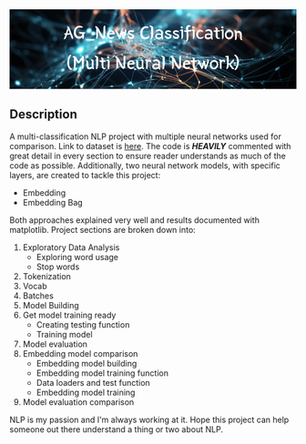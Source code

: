 <img src="https://github.com/axiom2018/AG-News-Classification/blob/main/ag_news%20banner.png"/>


## Description
<p align="left"> 
  A multi-classification NLP project with multiple neural networks used for comparison. Link to dataset is <a href="https://www.kaggle.com/datasets/amananandrai/ag-news-classification-dataset">here</a>.
  The code is <b><i>HEAVILY</i></b> commented with great detail in every section to ensure reader understands as much of the code as possible. Additionally, 
  two neural network models, with specific layers, are created to tackle this project: 

  - Embedding
  - Embedding Bag

  Both approaches explained very well and results documented with matplotlib. Project sections are broken down into:
  1) Exploratory Data Analysis
     - Exploring word usage
     - Stop words
  2) Tokenization
  3) Vocab
  4) Batches
  5) Model Building
  6) Get model training ready
     - Creating testing function
     - Training model
  7) Model evaluation
  8) Embedding model comparison
     - Embedding model building
     - Embedding model training function
     - Data loaders and test function
     - Embedding model training
  9) Model evaluation comparison

NLP is my passion and I'm always working at it. Hope this project can help someone out there understand a thing or two about NLP.
</p>
